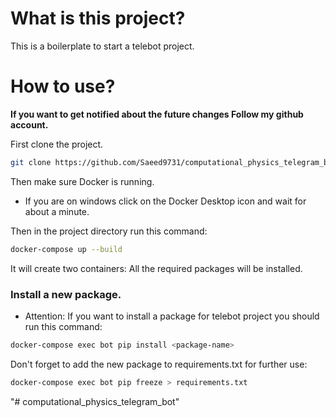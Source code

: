 

# What is this project?
This is a boilerplate to start a telebot project.

# How to use?

<strong>If you want to get notified about the future changes Follow my github account.</strong>

First clone the project.

```bash
git clone https://github.com/Saeed9731/computational_physics_telegram_bot.git
```

Then make sure Docker is running.
* If you are on windows click on the Docker Desktop icon and wait for about a minute.

Then in the project directory run this command:

```bash
docker-compose up --build
```

It will create two containers:
All the required packages will be installed.

### Install a new package.
* Attention:
If you want to install a package for telebot project you should run this command:

```bash
docker-compose exec bot pip install <package-name>
``` 

Don't forget to add the new package to requirements.txt for further use:
```bash
docker-compose exec bot pip freeze > requirements.txt
```
"# computational_physics_telegram_bot" 
